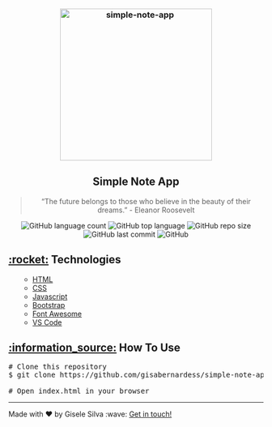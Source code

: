 <div id="readme" class="Box-body readme blob js-code-block-container">
  <article class="markdown-body entry-content p-3 p-md-6" itemprop="text">
    <h3 align="center">
      <img alt="simple-note-app" src="https://user-images.githubusercontent.com/17882257/73674168-affb3e00-468e-11ea-8b1d-409a452bc4ee.png" width="300px" style="max-width:100%;">
    </h3>
    <h2 align="center">Simple Note App</h2>
    <blockquote align="center">“The future belongs to those who believe in the beauty of their dreams.” - Eleanor Roosevelt</blockquote>
    <p align="center">
      <img alt="GitHub language count" src="https://img.shields.io/github/languages/count/gisabernardess/simple-note-app">
      <img alt="GitHub top language" src="https://img.shields.io/github/languages/top/gisabernardess/simple-note-app">
      <img alt="GitHub repo size" src="https://img.shields.io/github/repo-size/gisabernardess/simple-note-app">
      <img alt="GitHub last commit" src="https://img.shields.io/github/last-commit/gisabernardess/simple-note-app">
      <img alt="GitHub" src="https://img.shields.io/github/license/gisabernardess/simple-note-app">
    </p>
    <h2><a class="anchor" aria-hidden="true" href="#rocket-technologies">:rocket:</a> Technologies </h2>
    <ul>
      <ul>
        <li><a href="https://developer.mozilla.org/en-US/docs/Web/HTML" rel="nofollow">HTML</a></li>
        <li><a href="https://developer.mozilla.org/pt-BR/docs/Web/CSS" rel="nofollow">CSS</a></li>
        <li><a href="https://developer.mozilla.org/en-US/docs/Web/JavaScript/Guide" rel="nofollow">Javascript</a></li>
        <li><a href="https://getbootstrap.com/" rel="nofollow">Bootstrap</a></li>
        <li><a href="https://fontawesome.com/" rel="nofollow">Font Awesome</a></li>
        <li><a href="https://code.visualstudio.com/" rel="nofollow">VS Code</a></li>
      </ul>
    </ul>
    <h2><a class="anchor" aria-hidden="true" href="#information_source-how-to-use">:information_source:</a> How To Use </h2>
    <div class="highlight highlight-source-shell"><pre><span class="pl-c"><span class="pl-c">#</span> Clone this repository</span> 
$ git clone https://github.com/gisabernardess/simple-note-app <br/>
<span class="pl-c"><span class="pl-c">#</span> Open index.html in your browser</span></pre></div>
    <hr>
<p>Made with ♥ by Gisele Silva :wave: <a href="https://www.linkedin.com/in/gisabernardess/" rel="nofollow">Get in touch!</a></p>
</article>
</div>
